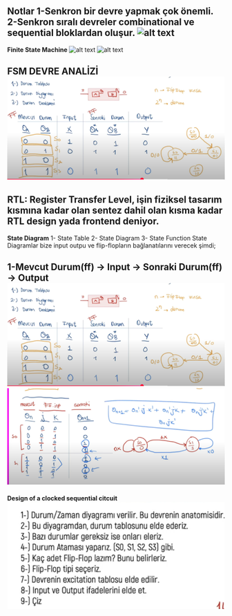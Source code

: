 **Notlar**
1-Senkron bir devre yapmak çok önemli.
2-Senkron sıralı devreler combinational ve sequential bloklardan oluşur.
![alt text](image-4.png)
-----
**Finite State Machine**
![alt text](image-5.png)
![alt text](image-6.png)

**FSM DEVRE ANALİZİ**
![alt text](image.png)
-----
RTL: Register Transfer Level, işin fiziksel tasarım kısmına kadar olan sentez dahil olan kısma kadar RTL design yada frontend deniyor.
-----
**State Diagram**
1- State Table
2- State Diagram
3- State Function
State Diagramlar bize input outpu ve flip-flopların bağlanatılarını verecek şimdi;

1-Mevcut Durum(ff) -> Input -> Sonraki Durum(ff) -> Output 
![alt text](image.png)
![alt text](image-1.png)
-----
**Design of a clocked sequential citcuit**
![alt text](image-2.png)
